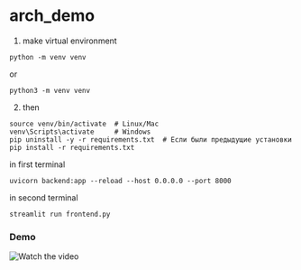 # arch_demo
1) make virtual environment
```
python -m venv venv
```
or
```
python3 -m venv venv
```
2) then
```
source venv/bin/activate  # Linux/Mac
venv\Scripts\activate     # Windows
pip uninstall -y -r requirements.txt  # Если были предыдущие установки
pip install -r requirements.txt  
```

in first terminal 
```
uvicorn backend:app --reload --host 0.0.0.0 --port 8000               
```

in second terminal
```
streamlit run frontend.py 
```

### Demo
![Watch the video](demo.gif)
